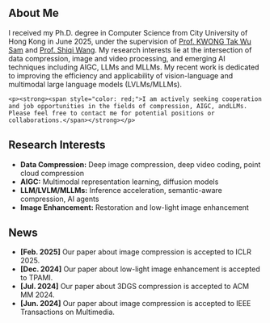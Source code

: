 <h2 id="about-me">About Me</h2>

<p>
    I received my Ph.D. degree in Computer Science from City University of Hong Kong in June 2025, under the supervision of <a href="https://scholar.google.com/citations?user=_PVI6EAAAAAJ&hl=zh-CN&oi=ao/">Prof. KWONG Tak Wu Sam</a> and <a href="https://scholar.google.com/citations?user=Pr7s2VUAAAAJ&hl=zh-CN&oi=ao">Prof. Shiqi Wang</a>. My research interests lie at the intersection of data compression, image and video processing, and emerging AI techniques including AIGC, LLMs and MLLMs. My recent work is dedicated to improving the efficiency and applicability of vision-language and multimodal large language models (LVLMs/MLLMs).

    <p><strong><span style="color: red;">I am actively seeking cooperation and job opportunities in the fields of compression, AIGC, andLLMs. Please feel free to contact me for potential positions or collaborations.</span></strong></p>

</p>

<h2 id="research-interests">Research Interests</h2>

<ul> 
<li><strong>Data Compression:</strong> Deep image compression, deep video coding, point cloud compression</li> 
<li><strong>AIGC:</strong> Multimodal representation learning, diffusion models</li> 
<li><strong>LLM/LVLM/MLLMs:</strong> Inference acceleration, semantic-aware compression, AI agents</li> 
<li><strong>Image Enhancement:</strong> Restoration and low-light image enhancement</li> 
</ul> 

<h2 id="news">News</h2>

<ul>
  <li><strong>[Feb. 2025]</strong> Our paper about image compression is accepted to ICLR 2025.</li>
  <li><strong>[Dec. 2024]</strong> Our paper about low-light image enhancement is accepted to TPAMI.</li>
  <li><strong>[Jul. 2024]</strong> Our paper about 3DGS compression is accepted to ACM MM 2024.</li>
  <li><strong>[Jun. 2024]</strong> Our paper about image compression is accepted to IEEE Transactions on Multimedia.</li>
</ul>